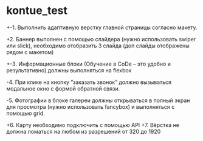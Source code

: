 # kontue_test
+-1.    Выполнить адаптивную верстку главной страницы согласно макету.

+2.    Баннер выполнен с помощью слайдера (нужно использовать swiper или slick), необходимо отобразить 3 слайда (доп слайды отображены рядом с макетом)

+-3.    Информационные блоки (Обучение в CoDe – это удобно и результативно) должны выполняться на flexbox

-4.    При клике на кнопку “заказать звонок” должно вызываться модальное окно с формой обратной связи.

-5.    Фотографии в блоке галереи должны открываться в полный экран для просмотра (нужно использовать fancybox) и выполняться с помощью grid.

+6.    Карту необходимо подключить с помощью API
+7.    Вёрстка не должна ломаться на любом из разрешений от 320 до 1920
